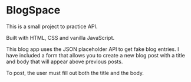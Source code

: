 # BlogSpace

This is a small project to practice API.

Built with HTML, CSS and vanilla JavaScript.

This blog app uses the JSON placeholder API to get fake blog entries. I have included a form that allows you to create a new blog post with a title and body that will appear above previous posts.

To post, the user must fill out both the title and the body.

